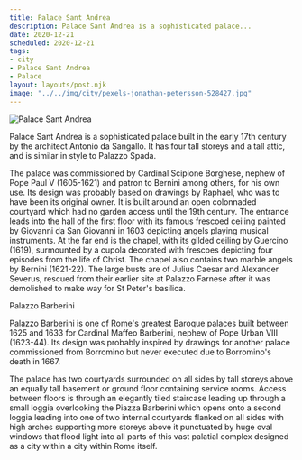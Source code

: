 ```yaml
---
title: Palace Sant Andrea
description: Palace Sant Andrea is a sophisticated palace...
date: 2020-12-21
scheduled: 2020-12-21
tags:
- city
- Palace Sant Andrea
- Palace
layout: layouts/post.njk
image: "../../img/city/pexels-jonathan-petersson-528427.jpg"
---
```


![Palace Sant Andrea](../../img/city/pexels-jonathan-petersson-528427.jpg)

Palace Sant Andrea is a sophisticated palace built in the early 17th century by the architect Antonio da Sangallo. It has four tall storeys and a tall attic, and is similar in style to Palazzo Spada.

The palace was commissioned by Cardinal Scipione Borghese, nephew of Pope Paul V (1605-1621) and patron to Bernini among others, for his own use. Its design was probably based on drawings by Raphael, who was to have been its original owner. It is built around an open colonnaded courtyard which had no garden access until the 19th century. The entrance leads into the hall of the first floor with its famous frescoed ceiling painted by Giovanni da San Giovanni in 1603 depicting angels playing musical instruments. At the far end is the chapel, with its gilded ceiling by Guercino (1619), surmounted by a cupola decorated with frescoes depicting four episodes from the life of Christ. The chapel also contains two marble angels by Bernini (1621-22). The large busts are of Julius Caesar and Alexander Severus, rescued from their earlier site at Palazzo Farnese after it was demolished to make way for St Peter's basilica.

Palazzo Barberini

Palazzo Barberini is one of Rome's greatest Baroque palaces built between 1625 and 1633 for Cardinal Maffeo Barberini, nephew of Pope Urban VIII (1623-44). Its design was probably inspired by drawings for another palace commissioned from Borromino but never executed due to Borromino's death in 1667.

The palace has two courtyards surrounded on all sides by tall storeys above an equally tall basement or ground floor containing service rooms. Access between floors is through an elegantly tiled staircase leading up through a small loggia overlooking the Piazza Barberini which opens onto a second loggia leading into one of two internal courtyards flanked on all sides with high arches supporting more storeys above it punctuated by huge oval windows that flood light into all parts of this vast palatial complex designed as a city within a city within Rome itself.



